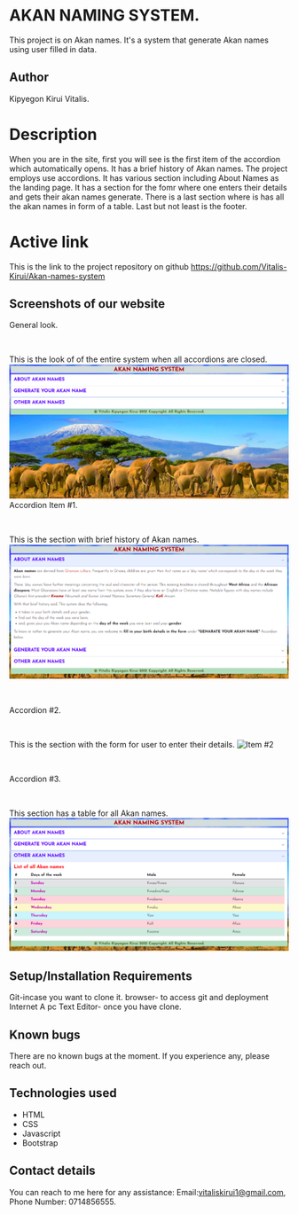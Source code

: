 # AKAN NAMING SYSTEM.
This project is on Akan names. It's a system that generate Akan names using user filled in data.
## Author
Kipyegon Kirui Vitalis.
# Description
When you are in the site, first you will see is the first item of the accordion which automatically opens. It has a brief history of Akan names.
The project employs use accordions. It has various section including About Names as the landing page. It has a section for the fomr where one enters their details and gets their akan names generate. There is a last section where is has all the akan names in form of a table. Last but not least is the footer.
# Active link
This is the link to the project repository on github https://github.com/Vitalis-Kirui/Akan-names-system
## Screenshots of our website
General look.
<p>&nbsp;</p>
This is the look of of the entire system  when all accordions are closed.
<img src="Assets/Images/Akan1.png" alt="General Look">
Accordion Item #1.
<p>&nbsp;</p>
This is the section with brief history of Akan names.
<img src="Assets/Images/Akan2.png" alt="Item #1">
<p>&nbsp;</p>
Accordion #2.
<p>&nbsp;</p>
This is the section with the form for user to enter their details.
<img src="Assets/Images/Akan5.png" alt="Item #2">
<p>&nbsp;</p>
Accordion #3.
<p>&nbsp;</p>
This section has a table for all Akan names.
<img src="Assets/Images/Akan4.png" alt="Item #3">

## Setup/Installation Requirements
Git-incase you want to clone it.
browser- to access git and deployment
Internet
A pc
Text Editor- once you have clone.
## Known bugs
There are no known bugs at the moment. If you experience any, please reach out.
## Technologies used
* HTML
* CSS
* Javascript
* Bootstrap
## Contact details
You can reach to me here for any assistance: Email:vitaliskirui1@gmail.com, Phone Number: 0714856555.